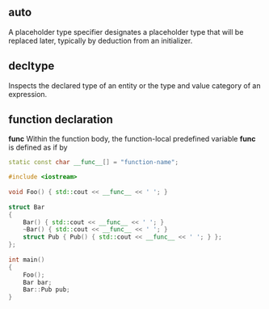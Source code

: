 ## auto
A placeholder type specifier designates a placeholder type that will be replaced later, typically by deduction from an initializer.
## decltype
Inspects the declared type of an entity or the type and value category of an expression.

## function declaration

__func__
Within the function body, the function-local predefined variable __func__ is defined as if by

```cpp
static const char __func__[] = "function-name";

#include <iostream>
 
void Foo() { std::cout << __func__ << ' '; }
 
struct Bar
{
    Bar() { std::cout << __func__ << ' '; }
    ~Bar() { std::cout << __func__ << ' '; }
    struct Pub { Pub() { std::cout << __func__ << ' '; } };
};
 
int main()
{
    Foo();
    Bar bar;
    Bar::Pub pub;
}
```